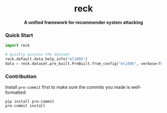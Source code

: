 <div align="center">
  <h1>reck</h1>
  <p><strong>A unified framework for recommender system attacking</strong></p>
</div>

### Quick Start

```python
import reck

# quickly asscess the dataset
reck.default.data_help_info("ml100k")
data = reck.dataset.pre_built.PreBuilt.from_config("ml100k", verbose=True)
```



### Contribution

Install `pre-commit` first to make sure the commits you made is well-formatted:

```shell
pip install pre-commit
pre-commit install
```

